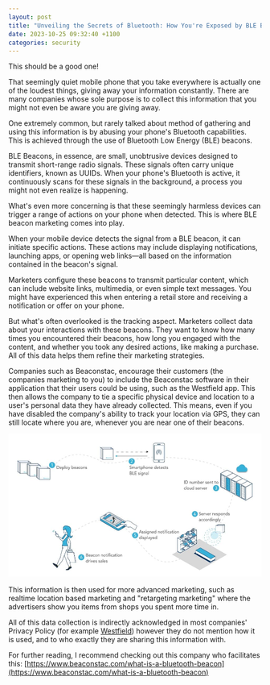 ```yaml
---
layout: post
title: "Unveiling the Secrets of Bluetooth: How You're Exposed by BLE Beacons"
date: 2023-10-25 09:32:40 +1100
categories: security
---
```


This should be a good one!

That seemingly quiet mobile phone that you take everywhere is actually one of the loudest things, giving away your information constantly. There are many companies whose sole purpose is to collect this information that you might not even be aware you are giving away.

One extremely common, but rarely talked about method of gathering and using this information is by abusing your phone's Bluetooth capabilities. This is achieved through the use of Bluetooth Low Energy (BLE) beacons.

BLE Beacons, in essence, are small, unobtrusive devices designed to transmit short-range radio signals. These signals often carry unique identifiers, known as UUIDs. When your phone's Bluetooth is active, it continuously scans for these signals in the background, a process you might not even realize is happening.

What's even more concerning is that these seemingly harmless devices can trigger a range of actions on your phone when detected. This is where BLE beacon marketing comes into play.

When your mobile device detects the signal from a BLE beacon, it can initiate specific actions. These actions may include displaying notifications, launching apps, or opening web links—all based on the information contained in the beacon's signal.

Marketers configure these beacons to transmit particular content, which can include website links, multimedia, or even simple text messages. You might have experienced this when entering a retail store and receiving a notification or offer on your phone.

But what's often overlooked is the tracking aspect. Marketers collect data about your interactions with these beacons. They want to know how many times you encountered their beacons, how long you engaged with the content, and whether you took any desired actions, like making a purchase. All of this data helps them refine their marketing strategies.

Companies such as Beaconstac, encourage their customers (the companies marketing to you) to include the Beaconstac software in their application that their users could be using, such as the Westfield app. This then allows the company to tie a specific physical device and location to a user's personal data they have already collected. This means, even if you have disabled the company's ability to track your location via GPS, they can still locate where you are, whenever you are near one of their beacons.

![Proximity Marketing Image](/assets/images/proximity_marketing_work.jpg)

This information is then used for more advanced marketing, such as realtime location based marketing and "retargeting marketing" where the advertisers show you items from shops you spent more time in.

All of this data collection is indirectly acknowledged in most companies' Privacy Policy (for example [Westfield](https://www.westfield.com/privacy-policy)) however they do not mention how it is used, and to who exactly they are sharing this information with.

For further reading, I recommend checking out this company who facilitates this: [https://www.beaconstac.com/what-is-a-bluetooth-beacon](https://www.beaconstac.com/what-is-a-bluetooth-beacon)

